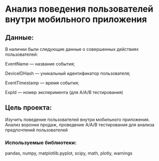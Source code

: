 Анализ поведения пользователей внутри мобильного приложения  
=============================

Данные:
-------

В наличии были следующие данные о совершенных действиях пользователей:

EventName — название события;

DeviceIDHash — уникальный идентификатор пользователя;

EventTimestamp — время события;

ExpId — номер эксперимента (для А/А/В тестирования)

Цель проекта:
-------------

Изучить поведение пользователей внутри мобильного приложения. Анализ воронки продаж, проведение А/А/В тестирования для анализа предпочтений пользователей  

### Используемые библиотеки:

pandas, numpy, matplotlib.pyplot, scipy, math, plotly, warnings